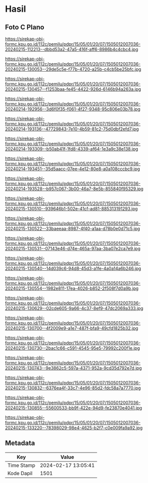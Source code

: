 # Hasil

## Foto C Plano

https://sirekap-obj-formc.kpu.go.id/112c/pemilu/pdpr/15/05/01/20/07/1505012007036-20240215-112213--dbbd53a2-47a5-416f-aff6-8986b4c4cbc4.jpg

https://sirekap-obj-formc.kpu.go.id/112c/pemilu/pdpr/15/05/01/20/07/1505012007036-20240215-130053--29de5c5e-f77b-4720-a25b-c4cb5be25bfc.jpg

https://sirekap-obj-formc.kpu.go.id/112c/pemilu/pdpr/15/05/01/20/07/1505012007036-20240215-130457--f1253baa-fe45-4422-926d-6146b94a263a.jpg

https://sirekap-obj-formc.kpu.go.id/112c/pemilu/pdpr/15/05/01/20/07/1505012007036-20240214-192956--3d6f0f35-f061-4f27-9348-95c806e03b78.jpg

https://sirekap-obj-formc.kpu.go.id/112c/pemilu/pdpr/15/05/01/20/07/1505012007036-20240214-193136--47729843-7e10-4b59-81c2-75d0dbf2efd7.jpg

https://sirekap-obj-formc.kpu.go.id/112c/pemilu/pdpr/15/05/01/20/07/1505012007036-20240214-193309--b50ab41f-1fd8-4339-af64-1e3a9c38e138.jpg

https://sirekap-obj-formc.kpu.go.id/112c/pemilu/pdpr/15/05/01/20/07/1505012007036-20240214-193451--35d5aacc-07ee-4e12-80e8-a0a108cccbc9.jpg

https://sirekap-obj-formc.kpu.go.id/112c/pemilu/pdpr/15/05/01/20/07/1505012007036-20240214-193528--b957c067-3b00-46a7-8e5b-855840f95329.jpg

https://sirekap-obj-formc.kpu.go.id/112c/pemilu/pdpr/15/05/01/20/07/1505012007036-20240215-130510--939646b1-502e-41cf-ad81-885313191293.jpg

https://sirekap-obj-formc.kpu.go.id/112c/pemilu/pdpr/15/05/01/20/07/1505012007036-20240215-130522--33baeeaa-8987-4f40-a1aa-d78b0e0d71c5.jpg

https://sirekap-obj-formc.kpu.go.id/112c/pemilu/pdpr/15/05/01/20/07/1505012007036-20240215-130531--07143e46-d74e-465a-97aa-3ba07e2ca7e9.jpg

https://sirekap-obj-formc.kpu.go.id/112c/pemilu/pdpr/15/05/01/20/07/1505012007036-20240215-130540--14d039c6-94d8-45d3-a1fe-4a0a14a6b246.jpg

https://sirekap-obj-formc.kpu.go.id/112c/pemilu/pdpr/15/05/01/20/07/1505012007036-20240215-130554--1982e811-17ea-4026-b852-2f508f7d0a9b.jpg

https://sirekap-obj-formc.kpu.go.id/112c/pemilu/pdpr/15/05/01/20/07/1505012007036-20240215-130629--02cde605-9a66-4c37-8ef9-47dc2069a333.jpg

https://sirekap-obj-formc.kpu.go.id/112c/pemilu/pdpr/15/05/01/20/07/1505012007036-20240215-130700--4f2009e9-a1e7-487f-bfa9-49cfd1825b32.jpg

https://sirekap-obj-formc.kpu.go.id/112c/pemilu/pdpr/15/05/01/20/07/1505012007036-20240215-130730--2bac1c66-c591-4545-95e5-79992c200f1e.jpg

https://sirekap-obj-formc.kpu.go.id/112c/pemilu/pdpr/15/05/01/20/07/1505012007036-20240215-130743--9e3862c5-597a-4371-952a-9cd35d792e7d.jpg

https://sirekap-obj-formc.kpu.go.id/112c/pemilu/pdpr/15/05/01/20/07/1505012007036-20240215-130832--6376ea4f-33c7-4e96-85d2-fdc58a7a7770.jpg

https://sirekap-obj-formc.kpu.go.id/112c/pemilu/pdpr/15/05/01/20/07/1505012007036-20240215-130855--55600533-bb9f-422e-94d9-fe23870e4041.jpg

https://sirekap-obj-formc.kpu.go.id/112c/pemilu/pdpr/15/05/01/20/07/1505012007036-20240215-133220--78398029-98e4-4625-b2f7-c0e009fa9a92.jpg


## Metadata

| Key        | Value               |
| ---------- | ------------------- |
| Time Stamp | 2024-02-17 13:05:41 |
| Kode Dapil | 1501                |



